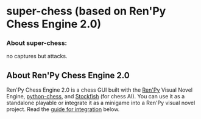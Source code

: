# super-chess (based on Ren'Py Chess Engine 2.0)


### About super-chess:
   no captures but attacks.

## About Ren'Py Chess Engine 2.0

Ren'Py Chess Engine 2.0 is a chess GUI built with the [Ren'Py](http://renpy.org/) Visual Novel Engine, [python-chess](https://github.com/niklasf/python-chess), and [Stockfish](https://stockfishchess.org/) (for chess AI). You can use it as a standalone playable or integrate it as a minigame into a Ren'Py visual novel project. Read the [guide for integration](https://github.com/RuolinZheng08/renpy-chess#guide-for-integrating-into-a-renpy-project) below.
